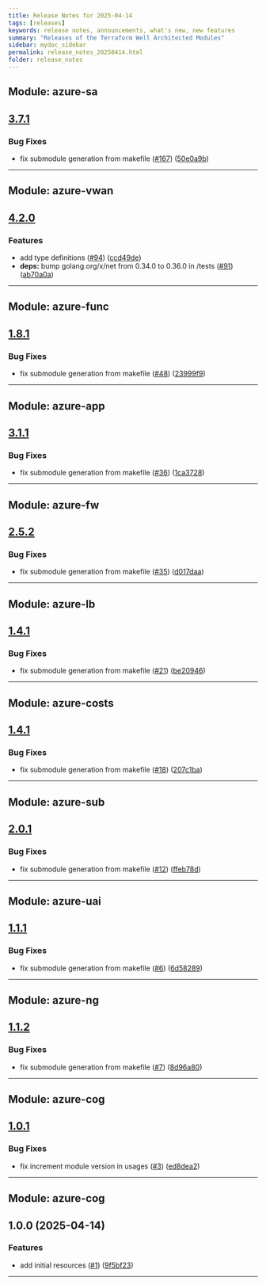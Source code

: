 ```yaml
---
title: Release Notes for 2025-04-14
tags: [releases]
keywords: release notes, announcements, what's new, new features
summary: "Releases of the Terraform Well Architected Modules"
sidebar: mydoc_sidebar
permalink: release_notes_20250414.html
folder: release_notes
---
```


## Module: azure-sa
## [3.7.1](https://github.com/CloudNationHQ/terraform-azure-sa/releases/tag/v3.7.1)


### Bug Fixes

* fix submodule generation from makefile ([#167](https://github.com/CloudNationHQ/terraform-azure-sa/issues/167)) ([50e0a9b](https://github.com/CloudNationHQ/terraform-azure-sa/commit/50e0a9b6e562d3f3a073357cc0deeadf2fb19f7f))

---

## Module: azure-vwan
## [4.2.0](https://github.com/CloudNationHQ/terraform-azure-vwan/releases/tag/v4.2.0)


### Features

* add type definitions ([#94](https://github.com/CloudNationHQ/terraform-azure-vwan/issues/94)) ([ccd49de](https://github.com/CloudNationHQ/terraform-azure-vwan/commit/ccd49de9b6ac42696b34bd0573e7760001007e2b))
* **deps:** bump golang.org/x/net from 0.34.0 to 0.36.0 in /tests ([#91](https://github.com/CloudNationHQ/terraform-azure-vwan/issues/91)) ([ab70a0a](https://github.com/CloudNationHQ/terraform-azure-vwan/commit/ab70a0a9eaf1e98ca78a4804ef22831ec62b7c86))

---

## Module: azure-func
## [1.8.1](https://github.com/CloudNationHQ/terraform-azure-func/releases/tag/v1.8.1)


### Bug Fixes

* fix submodule generation from makefile ([#48](https://github.com/CloudNationHQ/terraform-azure-func/issues/48)) ([23999f9](https://github.com/CloudNationHQ/terraform-azure-func/commit/23999f972ae49e93093150e03eab9a5d9764e654))

---

## Module: azure-app
## [3.1.1](https://github.com/CloudNationHQ/terraform-azure-app/releases/tag/v3.1.1)


### Bug Fixes

* fix submodule generation from makefile ([#36](https://github.com/CloudNationHQ/terraform-azure-app/issues/36)) ([1ca3728](https://github.com/CloudNationHQ/terraform-azure-app/commit/1ca3728c402885240699ef7580393430264bdea8))

---

## Module: azure-fw
## [2.5.2](https://github.com/CloudNationHQ/terraform-azure-fw/releases/tag/v2.5.2)


### Bug Fixes

* fix submodule generation from makefile ([#35](https://github.com/CloudNationHQ/terraform-azure-fw/issues/35)) ([d017daa](https://github.com/CloudNationHQ/terraform-azure-fw/commit/d017daae48067a784345232ced614cdc8120266e))

---

## Module: azure-lb
## [1.4.1](https://github.com/CloudNationHQ/terraform-azure-lb/releases/tag/v1.4.1)


### Bug Fixes

* fix submodule generation from makefile ([#21](https://github.com/CloudNationHQ/terraform-azure-lb/issues/21)) ([be20946](https://github.com/CloudNationHQ/terraform-azure-lb/commit/be2094682b1a5e0290dfe65fd59a0eb1933207ad))

---

## Module: azure-costs
## [1.4.1](https://github.com/CloudNationHQ/terraform-azure-costs/releases/tag/v1.4.1)


### Bug Fixes

* fix submodule generation from makefile ([#18](https://github.com/CloudNationHQ/terraform-azure-costs/issues/18)) ([207c1ba](https://github.com/CloudNationHQ/terraform-azure-costs/commit/207c1bab2e4574d7b2ce69aaacf0ca89f2ddf718))

---

## Module: azure-sub
## [2.0.1](https://github.com/CloudNationHQ/terraform-azure-sub/releases/tag/v2.0.1)


### Bug Fixes

* fix submodule generation from makefile ([#12](https://github.com/CloudNationHQ/terraform-azure-sub/issues/12)) ([ffeb78d](https://github.com/CloudNationHQ/terraform-azure-sub/commit/ffeb78d0914d3d62d87b40022e95262d9094d001))

---

## Module: azure-uai
## [1.1.1](https://github.com/CloudNationHQ/terraform-azure-uai/releases/tag/v1.1.1)


### Bug Fixes

* fix submodule generation from makefile ([#6](https://github.com/CloudNationHQ/terraform-azure-uai/issues/6)) ([6d58289](https://github.com/CloudNationHQ/terraform-azure-uai/commit/6d5828945106bff61cb7d84d0e0f4f1a2522cd18))

---

## Module: azure-ng
## [1.1.2](https://github.com/CloudNationHQ/terraform-azure-ng/releases/tag/v1.1.2)


### Bug Fixes

* fix submodule generation from makefile ([#7](https://github.com/CloudNationHQ/terraform-azure-ng/issues/7)) ([8d96a80](https://github.com/CloudNationHQ/terraform-azure-ng/commit/8d96a8063bc938f2fa3480ce158f74adbfec1389))

---

## Module: azure-cog
## [1.0.1](https://github.com/CloudNationHQ/terraform-azure-cog/releases/tag/v1.0.1)


### Bug Fixes

* fix increment module version in usages ([#3](https://github.com/CloudNationHQ/terraform-azure-cognitive/issues/3)) ([ed8dea2](https://github.com/CloudNationHQ/terraform-azure-cognitive/commit/ed8dea2d1ba7d7878195909c48518f17316ad731))

---

## Module: azure-cog
## 1.0.0 (2025-04-14)


### Features

* add initial resources  ([#1](https://github.com/CloudNationHQ/terraform-azure-cog/releases/tag/v1.0.0)) ([9f5bf23](https://github.com/CloudNationHQ/terraform-azure-cognitive/commit/9f5bf2393e71ea68b146f450d77dc9503f482331))

---

